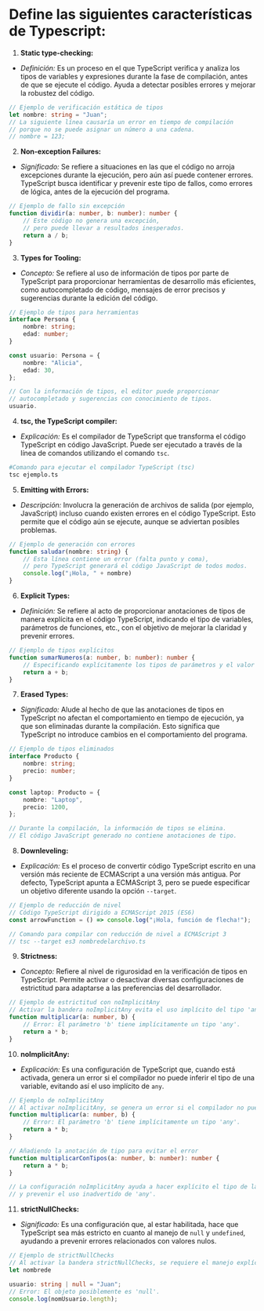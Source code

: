 # Define las siguientes características de Typescript:



1. **Static type-checking:**
- *Definición:* Es un proceso en el que TypeScript verifica y analiza los tipos de variables y expresiones durante la fase de compilación, antes de que se ejecute el código. Ayuda a detectar posibles errores y mejorar la robustez del código.

```ts
// Ejemplo de verificación estática de tipos
let nombre: string = "Juan";
// La siguiente línea causaría un error en tiempo de compilación
// porque no se puede asignar un número a una cadena.
// nombre = 123;
```

2. **Non-exception Failures:**
- *Significado:* Se refiere a situaciones en las que el código no arroja excepciones durante la ejecución, pero aún así puede contener errores. TypeScript busca identificar y prevenir este tipo de fallos, como errores de lógica, antes de la ejecución del programa.

```ts
// Ejemplo de fallo sin excepción
function dividir(a: number, b: number): number {
    // Este código no genera una excepción,
    // pero puede llevar a resultados inesperados.
    return a / b;
}
```

3. **Types for Tooling:**
- *Concepto:* Se refiere al uso de información de tipos por parte de TypeScript para proporcionar herramientas de desarrollo más eficientes, como autocompletado de código, mensajes de error precisos y sugerencias durante la edición del código.

```ts
// Ejemplo de tipos para herramientas
interface Persona {
    nombre: string;
    edad: number;
}

const usuario: Persona = {
    nombre: "Alicia",
    edad: 30,
};

// Con la información de tipos, el editor puede proporcionar
// autocompletado y sugerencias con conocimiento de tipos.
usuario.
```

4. **tsc, the TypeScript compiler:**
- *Explicación:* Es el compilador de TypeScript que transforma el código TypeScript en código JavaScript. Puede ser ejecutado a través de la línea de comandos utilizando el comando `tsc`.

```bash
#Comando para ejecutar el compilador TypeScript (tsc)
tsc ejemplo.ts
```

5. **Emitting with Errors:**
- *Descripción:* Involucra la generación de archivos de salida (por ejemplo, JavaScript) incluso cuando existen errores en el código TypeScript. Esto permite que el código aún se ejecute, aunque se adviertan posibles problemas.

```ts
// Ejemplo de generación con errores
function saludar(nombre: string) {
    // Esta línea contiene un error (falta punto y coma),
    // pero TypeScript generará el código JavaScript de todos modos.
    console.log("¡Hola, " + nombre)
}
```

6. **Explicit Types:**
- *Definición:* Se refiere al acto de proporcionar anotaciones de tipos de manera explícita en el código TypeScript, indicando el tipo de variables, parámetros de funciones, etc., con el objetivo de mejorar la claridad y prevenir errores.

```ts
// Ejemplo de tipos explícitos
function sumarNumeros(a: number, b: number): number {
    // Especificando explícitamente los tipos de parámetros y el valor de retorno
    return a + b;
}
```

7. **Erased Types:**
- *Significado:* Alude al hecho de que las anotaciones de tipos en TypeScript no afectan el comportamiento en tiempo de ejecución, ya que son eliminadas durante la compilación. Esto significa que TypeScript no introduce cambios en el comportamiento del programa.

```ts
// Ejemplo de tipos eliminados
interface Producto {
    nombre: string;
    precio: number;
}

const laptop: Producto = {
    nombre: "Laptop",
    precio: 1200,
};

// Durante la compilación, la información de tipos se elimina.
// El código JavaScript generado no contiene anotaciones de tipo.
```

8. **Downleveling:**
- *Explicación:* Es el proceso de convertir código TypeScript escrito en una versión más reciente de ECMAScript a una versión más antigua. Por defecto, TypeScript apunta a ECMAScript 3, pero se puede especificar un objetivo diferente usando la opción `--target`.

```ts
// Ejemplo de reducción de nivel
// Código TypeScript dirigido a ECMAScript 2015 (ES6)
const arrowFunction = () => console.log("¡Hola, función de flecha!");

// Comando para compilar con reducción de nivel a ECMAScript 3
// tsc --target es3 nombredelarchivo.ts
```

9. **Strictness:**
- *Concepto:* Refiere al nivel de rigurosidad en la verificación de tipos en TypeScript. Permite activar o desactivar diversas configuraciones de estrictitud para adaptarse a las preferencias del desarrollador.

```ts
// Ejemplo de estrictitud con noImplicitAny
// Activar la bandera noImplicitAny evita el uso implícito del tipo 'any'.
function multiplicar(a: number, b) {
    // Error: El parámetro 'b' tiene implícitamente un tipo 'any'.
    return a * b;
}
```

10. **noImplicitAny:**
- *Explicación:* Es una configuración de TypeScript que, cuando está activada, genera un error si el compilador no puede inferir el tipo de una variable, evitando así el uso implícito de `any`.

```ts
// Ejemplo de noImplicitAny
// Al activar noImplicitAny, se genera un error si el compilador no puede inferir el tipo.
function multiplicar(a: number, b) {
    // Error: El parámetro 'b' tiene implícitamente un tipo 'any'.
    return a * b;
}

// Añadiendo la anotación de tipo para evitar el error
function multiplicarConTipos(a: number, b: number): number {
    return a * b;
}

// La configuración noImplicitAny ayuda a hacer explícito el tipo de las variables
// y prevenir el uso inadvertido de 'any'.
```

11. **strictNullChecks:**
- *Significado:* Es una configuración que, al estar habilitada, hace que TypeScript sea más estricto en cuanto al manejo de `null` y `undefined`, ayudando a prevenir errores relacionados con valores nulos.

```ts
// Ejemplo de strictNullChecks
// Al activar la bandera strictNullChecks, se requiere el manejo explícito de null y undefined.
let nombrede

usuario: string | null = "Juan";
// Error: El objeto posiblemente es 'null'.
console.log(nomUsuario.length);
```

